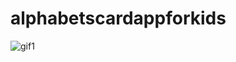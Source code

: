 # alphabetscardappforkids
![gif1](https://user-images.githubusercontent.com/91142792/140015571-37b984d7-78e7-4ed0-9d7e-ef57a2b13441.gif)
 
